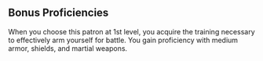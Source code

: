 ## Bonus Proficiencies
When you choose this patron at 1st level, you acquire the training necessary to effectively arm yourself for battle.
You gain proficiency with medium armor, shields, and martial weapons.
